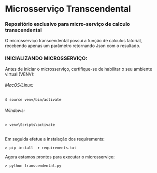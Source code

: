 # Microsserviço Transcendental
### Repositório exclusivo para micro-serviço de calculo transcendental

O microsserviço transcendental possui a função de calculos fatorial, 
recebendo apenas um parâmetro retornando Json com o resultado.

### INICIALIZANDO MICROSSERVIÇO:

Antes de iniciar o microsserviço, certifique-se de habilitar o seu ambiente virtual (VENV):
###### MacOS/Linux:
```
$ source venv/bin/activate
```
###### Windows:
```
> venv\Scripts\activate
```

</br>Em seguida efetue a instalação dos requirements:
```
> pip install -r requirements.txt
```

Agora estamos prontos para executar o microsserviço:
```
> python transcendental.py
```
